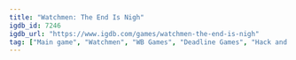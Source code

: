 ```yaml
---
title: "Watchmen: The End Is Nigh"
igdb_id: 7246
igdb_url: "https://www.igdb.com/games/watchmen-the-end-is-nigh"
tag: ["Main game", "Watchmen", "WB Games", "Deadline Games", "Hack and slash/Beat 'em up", "Single player", "Multiplayer", "Co-operative", "Third person", "Action", "Fantasy", "Science fiction", "Historical"]
---
```

